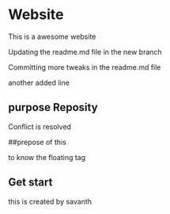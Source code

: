 # Website

This is a awesome website

Updating the readme.md file in the new branch

Committing more tweaks in the readme.md file

another added line

## purpose Reposity

Conflict is resolved

##prepose of this 

to know the floating tag

## Get start ##

this is created by savanth 
